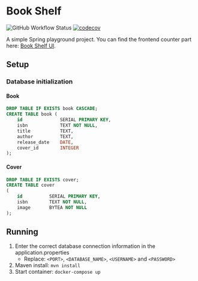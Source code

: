 # Book Shelf

![GitHub Workflow Status](https://img.shields.io/github/workflow/status/BreakBB/book-shelf/Java%20CI%20with%20Maven) [![codecov](https://codecov.io/gh/BreakBB/book-shelf/branch/master/graph/badge.svg?token=K6SZEJ0T3G)](https://codecov.io/gh/BreakBB/book-shelf)

A simple Spring playground project. You can find the frontend counter part here: [Book Shelf UI](https://github.com/BreakBB/book-shelf-ui).

## Setup

### Database initialization

#### Book

```sql
DROP TABLE IF EXISTS book CASCADE;
CREATE TABLE book (
    id              SERIAL PRIMARY KEY,
    isbn            TEXT NOT NULL,
    title           TEXT,
    author          TEXT,
    release_date    DATE,
    cover_id        INTEGER
);
```

#### Cover

```sql
DROP TABLE IF EXISTS cover;
CREATE TABLE cover
(
    id          SERIAL PRIMARY KEY,
    isbn        TEXT NOT NULL,
    image       BYTEA NOT NULL
);
```

## Running

1. Enter the correct database connection information in the application.properties
   - Replace: `<PORT>`, `<DATABASE_NAME>`, `<USERNAME>` and `<PASSWORD>`
2. Maven install: `mvn install`
3. Start container: `docker-compose up`
